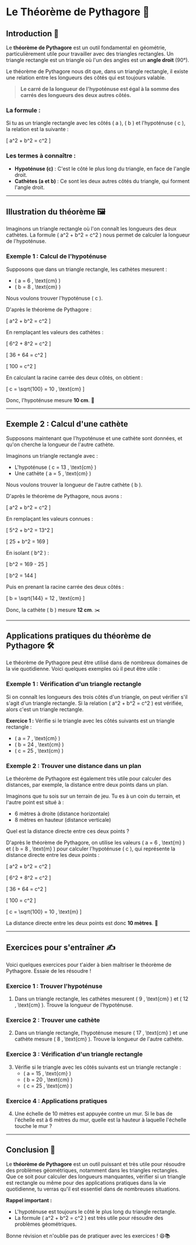 # Le Théorème de Pythagore 📐

## Introduction 🤔

Le **théorème de Pythagore** est un outil fondamental en géométrie, particulièrement utile pour travailler avec des triangles rectangles. Un triangle rectangle est un triangle où l'un des angles est un **angle droit** (90°).

Le théorème de Pythagore nous dit que, dans un triangle rectangle, il existe une relation entre les longueurs des côtés qui est toujours valable.

> **Le carré de la longueur de l'hypoténuse est égal à la somme des carrés des longueurs des deux autres côtés.**

### La formule :
Si tu as un triangle rectangle avec les côtés \( a \), \( b \) et l'hypoténuse \( c \), la relation est la suivante :

\[
a^2 + b^2 = c^2
\]

### Les termes à connaître :
- **Hypoténuse (c)** : C'est le côté le plus long du triangle, en face de l'angle droit.
- **Cathètes (a et b)** : Ce sont les deux autres côtés du triangle, qui forment l'angle droit.

---

## Illustration du théorème 🖼️

Imaginons un triangle rectangle où l'on connaît les longueurs des deux cathètes. La formule \( a^2 + b^2 = c^2 \) nous permet de calculer la longueur de l'hypoténuse.

### Exemple 1 : Calcul de l'hypoténuse

Supposons que dans un triangle rectangle, les cathètes mesurent :
- \( a = 6 \, \text{cm} \)
- \( b = 8 \, \text{cm} \)

Nous voulons trouver l'hypoténuse \( c \).

D'après le théorème de Pythagore :

\[
a^2 + b^2 = c^2
\]

En remplaçant les valeurs des cathètes :

\[
6^2 + 8^2 = c^2
\]

\[
36 + 64 = c^2
\]

\[
100 = c^2
\]

En calculant la racine carrée des deux côtés, on obtient :

\[
c = \sqrt{100} = 10 \, \text{cm}
\]

Donc, l'hypoténuse mesure **10 cm**. 📏

---

## Exemple 2 : Calcul d'une cathète

Supposons maintenant que l'hypoténuse et une cathète sont données, et qu'on cherche la longueur de l'autre cathète.

Imaginons un triangle rectangle avec :
- L'hypoténuse \( c = 13 \, \text{cm} \)
- Une cathète \( a = 5 \, \text{cm} \)

Nous voulons trouver la longueur de l'autre cathète \( b \).

D'après le théorème de Pythagore, nous avons :

\[
a^2 + b^2 = c^2
\]

En remplaçant les valeurs connues :

\[
5^2 + b^2 = 13^2
\]

\[
25 + b^2 = 169
\]

En isolant \( b^2 \) :

\[
b^2 = 169 - 25
\]

\[
b^2 = 144
\]

Puis en prenant la racine carrée des deux côtés :

\[
b = \sqrt{144} = 12 \, \text{cm}
\]

Donc, la cathète \( b \) mesure **12 cm**. ✂️

---

## Applications pratiques du théorème de Pythagore 🛠️

Le théorème de Pythagore peut être utilisé dans de nombreux domaines de la vie quotidienne. Voici quelques exemples où il peut être utile :

### Exemple 1 : Vérification d'un triangle rectangle

Si on connaît les longueurs des trois côtés d'un triangle, on peut vérifier s'il s'agit d'un triangle rectangle. Si la relation \( a^2 + b^2 = c^2 \) est vérifiée, alors c'est un triangle rectangle.

**Exercice 1 :** Vérifie si le triangle avec les côtés suivants est un triangle rectangle :
- \( a = 7 \, \text{cm} \)
- \( b = 24 \, \text{cm} \)
- \( c = 25 \, \text{cm} \)

### Exemple 2 : Trouver une distance dans un plan

Le théorème de Pythagore est également très utile pour calculer des distances, par exemple, la distance entre deux points dans un plan.

Imaginons que tu sois sur un terrain de jeu. Tu es à un coin du terrain, et l'autre point est situé à :
- 6 mètres à droite (distance horizontale)
- 8 mètres en hauteur (distance verticale)

Quel est la distance directe entre ces deux points ?

D'après le théorème de Pythagore, on utilise les valeurs \( a = 6 \, \text{m} \) et \( b = 8 \, \text{m} \) pour calculer l'hypoténuse \( c \), qui représente la distance directe entre les deux points :

\[
a^2 + b^2 = c^2
\]

\[
6^2 + 8^2 = c^2
\]

\[
36 + 64 = c^2
\]

\[
100 = c^2
\]

\[
c = \sqrt{100} = 10 \, \text{m}
\]

La distance directe entre les deux points est donc **10 mètres**. 📏

---

## Exercices pour s'entraîner ✍️

Voici quelques exercices pour t'aider à bien maîtriser le théorème de Pythagore. Essaie de les résoudre !

### Exercice 1 : Trouver l'hypoténuse
1. Dans un triangle rectangle, les cathètes mesurent \( 9 \, \text{cm} \) et \( 12 \, \text{cm} \). Trouve la longueur de l'hypoténuse.
   
### Exercice 2 : Trouver une cathète
2. Dans un triangle rectangle, l'hypoténuse mesure \( 17 \, \text{cm} \) et une cathète mesure \( 8 \, \text{cm} \). Trouve la longueur de l'autre cathète.

### Exercice 3 : Vérification d'un triangle rectangle
3. Vérifie si le triangle avec les côtés suivants est un triangle rectangle :  
   - \( a = 15 \, \text{cm} \)
   - \( b = 20 \, \text{cm} \)
   - \( c = 25 \, \text{cm} \)

### Exercice 4 : Applications pratiques
4. Une échelle de 10 mètres est appuyée contre un mur. Si le bas de l'échelle est à 6 mètres du mur, quelle est la hauteur à laquelle l'échelle touche le mur ?

---

## Conclusion 🎉

Le **théorème de Pythagore** est un outil puissant et très utile pour résoudre des problèmes géométriques, notamment dans les triangles rectangles. Que ce soit pour calculer des longueurs manquantes, vérifier si un triangle est rectangle ou même pour des applications pratiques dans la vie quotidienne, tu verras qu'il est essentiel dans de nombreuses situations.

**Rappel important :**
- L'hypoténuse est toujours le côté le plus long du triangle rectangle.
- La formule \( a^2 + b^2 = c^2 \) est très utile pour résoudre des problèmes géométriques.

Bonne révision et n'oublie pas de pratiquer avec les exercices ! 😄📚
